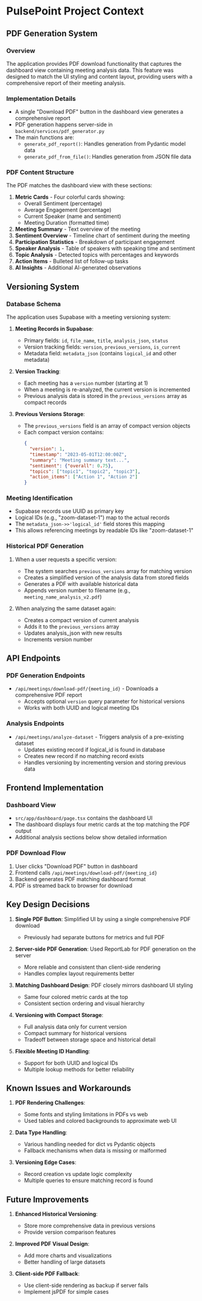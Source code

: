 # PulsePoint Project Context

## PDF Generation System

### Overview
The application provides PDF download functionality that captures the dashboard view containing meeting analysis data. This feature was designed to match the UI styling and content layout, providing users with a comprehensive report of their meeting analysis.

### Implementation Details
- A single "Download PDF" button in the dashboard view generates a comprehensive report
- PDF generation happens server-side in `backend/services/pdf_generator.py`
- The main functions are:
  - `generate_pdf_report()`: Handles generation from Pydantic model data
  - `generate_pdf_from_file()`: Handles generation from JSON file data 

### PDF Content Structure
The PDF matches the dashboard view with these sections:
1. **Metric Cards** - Four colorful cards showing:
   - Overall Sentiment (percentage)
   - Average Engagement (percentage)
   - Current Speaker (name and sentiment)
   - Meeting Duration (formatted time)
2. **Meeting Summary** - Text overview of the meeting
3. **Sentiment Overview** - Timeline chart of sentiment during the meeting
4. **Participation Statistics** - Breakdown of participant engagement
5. **Speaker Analysis** - Table of speakers with speaking time and sentiment
6. **Topic Analysis** - Detected topics with percentages and keywords
7. **Action Items** - Bulleted list of follow-up tasks
8. **AI Insights** - Additional AI-generated observations

## Versioning System

### Database Schema
The application uses Supabase with a meeting versioning system:

1. **Meeting Records in Supabase**:
   - Primary fields: `id`, `file_name`, `title`, `analysis_json`, `status`
   - Version tracking fields: `version`, `previous_versions`, `is_current`
   - Metadata field: `metadata_json` (contains `logical_id` and other metadata)

2. **Version Tracking**:
   - Each meeting has a `version` number (starting at 1)
   - When a meeting is re-analyzed, the current version is incremented
   - Previous analysis data is stored in the `previous_versions` array as compact records

3. **Previous Versions Storage**:
   - The `previous_versions` field is an array of compact version objects
   - Each compact version contains:
     ```json
     {
       "version": 1,
       "timestamp": "2023-05-01T12:00:00Z",
       "summary": "Meeting summary text...",
       "sentiment": {"overall": 0.75},
       "topics": ["topic1", "topic2", "topic3"],
       "action_items": ["Action 1", "Action 2"]
     }
     ```

### Meeting Identification
- Supabase records use UUID as primary key
- Logical IDs (e.g., "zoom-dataset-1") map to the actual records
- The `metadata_json->>'logical_id'` field stores this mapping
- This allows referencing meetings by readable IDs like "zoom-dataset-1"

### Historical PDF Generation
1. When a user requests a specific version:
   - The system searches `previous_versions` array for matching version
   - Creates a simplified version of the analysis data from stored fields
   - Generates a PDF with available historical data
   - Appends version number to filename (e.g., `meeting_name_analysis_v2.pdf`)

2. When analyzing the same dataset again:
   - Creates a compact version of current analysis
   - Adds it to the `previous_versions` array
   - Updates analysis_json with new results
   - Increments version number

## API Endpoints

### PDF Generation Endpoints
- `/api/meetings/download-pdf/{meeting_id}` - Downloads a comprehensive PDF report
  - Accepts optional `version` query parameter for historical versions
  - Works with both UUID and logical meeting IDs

### Analysis Endpoints
- `/api/meetings/analyze-dataset` - Triggers analysis of a pre-existing dataset
  - Updates existing record if logical_id is found in database
  - Creates new record if no matching record exists
  - Handles versioning by incrementing version and storing previous data

## Frontend Implementation

### Dashboard View
- `src/app/dashboard/page.tsx` contains the dashboard UI
- The dashboard displays four metric cards at the top matching the PDF output
- Additional analysis sections below show detailed information

### PDF Download Flow
1. User clicks "Download PDF" button in dashboard
2. Frontend calls `/api/meetings/download-pdf/{meeting_id}` 
3. Backend generates PDF matching dashboard format
4. PDF is streamed back to browser for download

## Key Design Decisions

1. **Single PDF Button**: Simplified UI by using a single comprehensive PDF download
   - Previously had separate buttons for metrics and full PDF

2. **Server-side PDF Generation**: Used ReportLab for PDF generation on the server
   - More reliable and consistent than client-side rendering
   - Handles complex layout requirements better

3. **Matching Dashboard Design**: PDF closely mirrors dashboard UI styling
   - Same four colored metric cards at the top
   - Consistent section ordering and visual hierarchy

4. **Versioning with Compact Storage**: 
   - Full analysis data only for current version
   - Compact summary for historical versions
   - Tradeoff between storage space and historical detail

5. **Flexible Meeting ID Handling**:
   - Support for both UUID and logical IDs
   - Multiple lookup methods for better reliability

## Known Issues and Workarounds

1. **PDF Rendering Challenges**:
   - Some fonts and styling limitations in PDFs vs web
   - Used tables and colored backgrounds to approximate web UI

2. **Data Type Handling**:
   - Various handling needed for dict vs Pydantic objects
   - Fallback mechanisms when data is missing or malformed

3. **Versioning Edge Cases**:
   - Record creation vs update logic complexity
   - Multiple queries to ensure matching record is found

## Future Improvements

1. **Enhanced Historical Versioning**:
   - Store more comprehensive data in previous versions
   - Provide version comparison features

2. **Improved PDF Visual Design**:
   - Add more charts and visualizations
   - Better handling of large datasets

3. **Client-side PDF Fallback**:
   - Use client-side rendering as backup if server fails
   - Implement jsPDF for simple cases 
